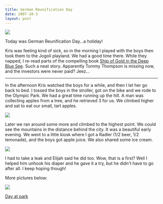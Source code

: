 ```yaml
---
title: German Reunification Day
date: 2007-10-3
layout: post
---
```


[![](http://lh6.google.com/ripsawridge/RwPU1pw8IwI/AAAAAAAABKE/tgDkwxmrnGU/s288/P1030470.JPG)](http://picasaweb.google.com/ripsawridge/DayAtPark/photo#5117167619832292098)
  
Today was German Reunification Day...a holiday!
  
  
Kris was feeling kind of sick, so in the morning I played with the boys
then took them to the Jogoli playland. We had a good time there. While
they napped, I re-read parts of the compelling book [Ship of Gold in the Deep Blue See](http://www.amazon.com/Ship-Gold-Deep-Blue-Sea/dp/0375703373/ref=pd_bbs_2/105-6765719-8289256?ie=UTF8&s=books&qid=1191434915&sr=8-2).
Such a neat story. Apparently Tommy Thompson is missing now, and the investors
were never paid? Jeez...
  
---
  
In the afternoon Kris watched the boys for a while, and then I let her
go back to bed. I tossed the boys in the stroller, got on the bike and
we rode to the Olympic Park. We had a great time running up the hill. A
man was collecting apples from a tree, and he retrieved 3 for us. We climbed
higher and sat to eat our small, tart apples.
  
  
[![](http://lh6.google.com/ripsawridge/RwPU3pw8IyI/AAAAAAAABKU/cCmSvaG8PvY/s288/P1030472.JPG)](http://picasaweb.google.com/ripsawridge/DayAtPark/photo#5117167654192030498)
  
  
Later we ran around some more and climbed to the highest point. We could
see the mountains in the distance behind the city. It was a beautiful early
evening. We went to a little kiosk where I got a Radler (1/2 beer, 1/2
lemonade), and the boys got apple juice. We also shared some ice cream.
  
  
[![](http://lh4.google.com/ripsawridge/RwPVFJw8JFI/AAAAAAAABMw/wp3iD4y-bzw/s288/P1030493.JPG)](http://picasaweb.google.com/ripsawridge/DayAtPark/photo#5117167886120264786)
  
  
I had to take a leak and Elijah said he did too. Wow, that is a first?
Well I helped him unhook his diaper and he gave it a try, but he didn't
have to go after all. I keep hoping though!
  
  
More pictures below:
  
[![](http://lh6.google.com/ripsawridge/RwPUu5w8IrE/AAAAAAAABM0/R4pS-V9xsPw/s160-c/DayAtPark.jpg)](http://picasaweb.google.com/ripsawridge/DayAtPark)

[Day at park](http://picasaweb.google.com/ripsawridge/DayAtPark)
